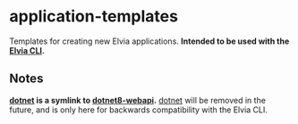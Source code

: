 # application-templates

Templates for creating new Elvia applications.
**Intended to be used with the [Elvia CLI](https://github.com/elvia/elvia-cli).**

## Notes

**[dotnet](dotnet) is a symlink to [dotnet8-webapi](dotnet8-webapi).**
[dotnet](dotnet) will be removed in the future, and is only here for backwards compatibility with the Elvia CLI.
